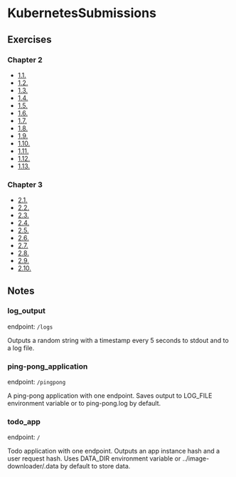 # KubernetesSubmissions

## Exercises

### Chapter 2

- [1.1.](https://github.com/patrikwm/KubernetesSubmissions/tree/1.1/log_output/)
- [1.2.](https://github.com/patrikwm/KubernetesSubmissions/tree/1.2/todo_app/)
- [1.3.](https://github.com/patrikwm/KubernetesSubmissions/tree/1.3/log_output/)
- [1.4.](https://github.com/patrikwm/KubernetesSubmissions/tree/1.4/todo_app/)
- [1.5.](https://github.com/patrikwm/KubernetesSubmissions/tree/1.5/todo_app/)
- [1.6.](https://github.com/patrikwm/KubernetesSubmissions/tree/1.6/todo_app/)
- [1.7.](https://github.com/patrikwm/KubernetesSubmissions/tree/1.7/log_output/)
- [1.8.](https://github.com/patrikwm/KubernetesSubmissions/tree/1.8/todo_app/)
- [1.9.](https://github.com/patrikwm/KubernetesSubmissions/tree/1.9/ping-pong_application/)
- [1.10.](https://github.com/patrikwm/KubernetesSubmissions/tree/1.10/log_output/)
- [1.11.](https://github.com/patrikwm/KubernetesSubmissions/tree/1.11/log_output/)
- [1.12.](https://github.com/patrikwm/KubernetesSubmissions/tree/1.12/todo_app/)
- [1.13.](https://github.com/patrikwm/KubernetesSubmissions/tree/1.13/todo_app/)

### Chapter 3

- [2.1.](https://github.com/patrikwm/KubernetesSubmissions/tree/2.1/log_output/)
- [2.2.](https://github.com/patrikwm/KubernetesSubmissions/tree/2.2/todo-app/)
- [2.3.](https://github.com/patrikwm/KubernetesSubmissions/tree/2.3/log_output/)
- [2.4.](https://github.com/patrikwm/KubernetesSubmissions/tree/2.4/todo-app/)
- [2.5.](https://github.com/patrikwm/KubernetesSubmissions/tree/2.5/log_output/)
- [2.6.](https://github.com/patrikwm/KubernetesSubmissions/tree/2.6/todo-app/)
- [2.7.](https://github.com/patrikwm/KubernetesSubmissions/tree/2.7/postgres/)
- [2.8.](https://github.com/patrikwm/KubernetesSubmissions/tree/2.8/todo-backend/)
- [2.9.](https://github.com/patrikwm/KubernetesSubmissions/tree/2.9/todo-backend/)
- [2.10.](https://github.com/patrikwm/KubernetesSubmissions/tree/2.10/todo-app/)


## Notes


### log_output

endpoint: `/logs`

Outputs a random string with a timestamp every 5 seconds to stdout and to a log file.

### ping-pong_application

endpoint: `/pingpong`

A ping-pong application with one endpoint. Saves output to LOG_FILE environment variable or to ping-pong.log by default.


### todo_app

endpoint: `/`

Todo application with one endpoint. Outputs an app instance hash and a user request hash. Uses DATA_DIR environment variable or ../image-downloader/.data by default to store data.